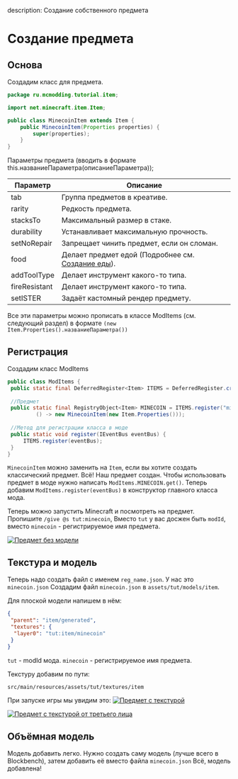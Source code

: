 description: Создание собственного предмета

# Создание предмета

## Основа

Создадим класс для предмета.
```java
package ru.mcmodding.tutorial.item;

import net.minecraft.item.Item;

public class MinecoinItem extends Item {
    public MinecoinItem(Properties properties) {
        super(properties);
    }
}
```
Параметры предмета (вводить в формате this.названиеПараметра(описаниеПараметра));

| Параметр      | Описание                                                               |
|---------------|------------------------------------------------------------------------|
 | tab           | Группа предметов в креативе.                                           | 
 | rarity        | Редкость предмета.                                                     |
 | stacksTo      | Максимальный размер в стаке.                                           |
 | durability    | Устанавливает максимальную прочность.                                  |
 | setNoRepair   | Запрещает чинить предмет, если он сломан.                              |
 | food          | Делает предмет едой (Подробнее см. [Создание еды](https://mcmodding.ru/1.16/item/food.md)). |
 | addToolType   | Делает инструмент какого-то типа.                                      |
 | fireResistant | Делает инструмент какого-то типа.                                      |
 | setISTER      | Задаёт кастомный рендер предмету.                                      |

Все эти параметры можно прописать в классе ModItems (см. следующий раздел)
в формате `(new Item.Properties().названиеПараметра())`

## Регистрация

Создадим класс ModItems

```java
public class ModItems {
 public static final DeferredRegister<Item> ITEMS = DeferredRegister.create(ForgeRegistries.ITEMS, TutorialMod.MOD_ID);
 
 //Предмет
 public static final RegistryObject<Item> MINECOIN = ITEMS.register("minecoin",
         () -> new MinecoinItem(new Item.Properties()));
 
 //Метод для регистрации класса в моде
 public static void register(IEventBus eventBus) {
     ITEMS.register(eventBus);
 }
}
```
`MinecoinItem` можно заменить на `Item`, если вы хотите создать классический предмет.
Всё! Наш предмет создан. Чтобы использовать предмет в моде нужно написать `ModItems.MINECOIN.get()`.
Теперь добавим `ModItems.register(eventBus)` в конструктор главного класса мода.

Теперь можно запустить Minecraft и посмотреть на предмет. Пропишите `/give @s tut:minecoin`,
Вместо `tut` у вас досжен быть `modId`, вместо `minecoin` - регистрируемое имя предмета.

[![Предмет без модели](images/non_model.png)](images/non_model.png)

## Текстура и модель
Теперь надо создать файл с именем `reg_name.json`. У нас это `minecoin.json`
Создадим файл `minecoin.json` в `assets/tut/models/item`.

Для плоской модели напишем в нём:
```json
{
 "parent": "item/generated",
 "textures": {
  "layer0": "tut:item/minecoin"
 }
}
```

`tut` - modId мода.
`minecoin` - регистрируемое имя предмета.

Текстуру добавим по пути:
```md
src/main/resources/assets/tut/textures/item
```

При запуске игры мы увидим это:
[![Предмет с текстурой](images/simple_model.png)](images/simple_model.png)

[![Предмет с текстурой от третьего лица](images/simple_model_2.png)](images/simple_model_2.png)

## Объёмная модель
Модель добавить легко. Нужно создать саму модель (лучше всего в Blockbench), затем добавить её вместо файла `minecoin.json`
Всё, модель добавлена!
